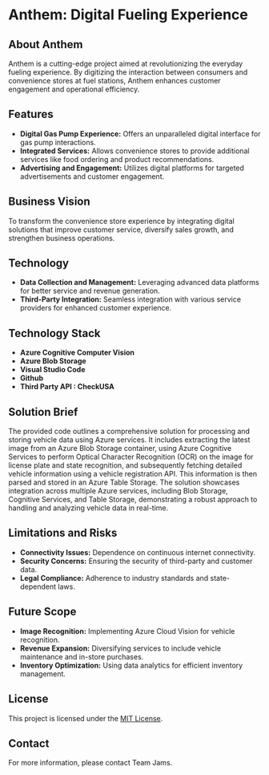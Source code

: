 # Anthem: Digital Fueling Experience

## About Anthem

Anthem is a cutting-edge project aimed at revolutionizing the everyday fueling experience. By digitizing the interaction between consumers and convenience stores at fuel stations, Anthem enhances customer engagement and operational efficiency.

## Features

- **Digital Gas Pump Experience:** Offers an unparalleled digital interface for gas pump interactions.
- **Integrated Services:** Allows convenience stores to provide additional services like food ordering and product recommendations.
- **Advertising and Engagement:** Utilizes digital platforms for targeted advertisements and customer engagement.

## Business Vision

To transform the convenience store experience by integrating digital solutions that improve customer service, diversify sales growth, and strengthen business operations.

## Technology

- **Data Collection and Management:** Leveraging advanced data platforms for better service and revenue generation.
- **Third-Party Integration:** Seamless integration with various service providers for enhanced customer experience.

## Technology Stack

- **Azure Cognitive Computer Vision**
- **Azure Blob Storage**
- **Visual Studio Code**
- **Github**
- **Third Party API : CheckUSA**

## Solution Brief

The provided code outlines a comprehensive solution for processing and storing vehicle data using Azure services. It includes extracting the latest image from an Azure Blob Storage container, using Azure Cognitive Services to perform Optical Character Recognition (OCR) on the image for license plate and state recognition, and subsequently fetching detailed vehicle information using a vehicle registration API. This information is then parsed and stored in an Azure Table Storage. The solution showcases integration across multiple Azure services, including Blob Storage, Cognitive Services, and Table Storage, demonstrating a robust approach to handling and analyzing vehicle data in real-time.

## Limitations and Risks

- **Connectivity Issues:** Dependence on continuous internet connectivity.
- **Security Concerns:** Ensuring the security of third-party and customer data.
- **Legal Compliance:** Adherence to industry standards and state-dependent laws.

## Future Scope

- **Image Recognition:** Implementing Azure Cloud Vision for vehicle recognition.
- **Revenue Expansion:** Diversifying services to include vehicle maintenance and in-store purchases.
- **Inventory Optimization:** Using data analytics for efficient inventory management.

## License

This project is licensed under the [MIT License](/LICENSE.md).

## Contact

For more information, please contact Team Jams.

